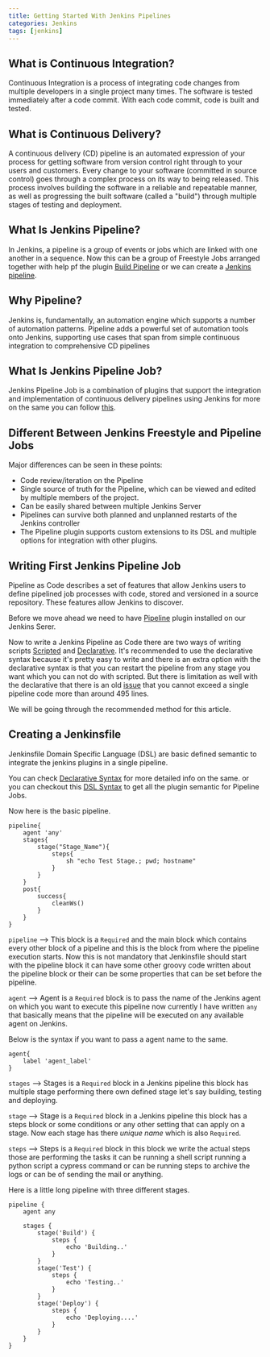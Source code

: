```yaml
---
title: Getting Started With Jenkins Pipelines
categories: Jenkins
tags: [jenkins]
---
```



## What is Continuous Integration?
Continuous Integration is a process of integrating code changes from multiple developers in a single project many times. The software is tested immediately after a code commit. With each code commit, code is built and tested.


## What is Continuous Delivery?
A continuous delivery (CD) pipeline is an automated expression of your process for getting software from version control right through to your users and customers. Every change to your software (committed in source control) goes through a complex process on its way to being released. This process involves building the software in a reliable and repeatable manner, as well as progressing the built software (called a "build") through multiple stages of testing and deployment.


## What Is Jenkins Pipeline?

In Jenkins, a pipeline is a group of events or jobs which are linked with one another in a sequence.
Now this can be a group of Freestyle Jobs arranged together with help pf the plugin [Build Pipeline](https://plugins.jenkins.io/build-pipeline-plugin/) or we can create a [Jenkins pipeline](#what-is-jenkins-pipeline-Job).


## Why Pipeline?

Jenkins is, fundamentally, an automation engine which supports a number of automation patterns. Pipeline adds a powerful set of automation tools onto Jenkins, supporting use cases that span from simple continuous integration to comprehensive CD pipelines


## What Is Jenkins Pipeline Job?

Jenkins Pipeline Job is a combination of plugins that support the integration and implementation of continuous delivery pipelines using Jenkins for more on the same you can follow [this](https://www.jenkins.io/doc/book/pipeline).


## Different Between Jenkins Freestyle and Pipeline Jobs

Major differences can be seen in these points:
 
 * Code review/iteration on the Pipeline
 * Single source of truth for the Pipeline, which can be viewed and edited by multiple members of the project.
 * Can be easily shared between multiple Jenkins Server
 * Pipelines can survive both planned and unplanned restarts of the Jenkins controller
 * The Pipeline plugin supports custom extensions to its DSL and multiple options for integration with other plugins.


## Writing First Jenkins Pipeline Job

Pipeline as Code describes a set of features that allow Jenkins users to define pipelined job processes with code, stored and versioned in a source repository. These features allow Jenkins to discover.

Before we move ahead we need to have [Pipeline](https://plugins.jenkins.io/workflow-aggregator/) plugin installed on our Jenkins Serer.

Now to write a Jenkins Pipeline as Code there are two ways of writing scripts [Scripted](https://www.jenkins.io/doc/book/pipeline/syntax/#scripted-pipeline) and [Declarative](https://www.jenkins.io/doc/book/pipeline/syntax/#declarative-pipeline). It's recommended to use the declarative syntax because it's pretty easy to write and there is an extra option with the declarative syntax is that you can restart the pipeline from any stage you want which you can not do with scripted. 
But there is limitation as well with the declarative that there is an old [issue](https://issues.jenkins.io/browse/JENKINS-37984) that you cannot exceed a single pipeline code more than around 495 lines.

We will be going through the recommended method for this article.


## Creating a Jenkinsfile

Jenkinsfile Domain Specific  Language (DSL) are basic defined semantic to integrate the jenkins plugins in a single pipeline.

You can check [Declarative Syntax](https://www.jenkins.io/doc/book/pipeline/syntax/#declarative-pipeline) for more detailed info on the same.
or you can checkout this [DSL Syntax](https://jenkinsci.github.io/job-dsl-plugin) to get all the plugin semantic for Pipeline Jobs.


Now here is the basic pipeline.

```
pipeline{
    agent 'any'
    stages{
        stage("Stage_Name"){
            steps{
                sh "echo Test Stage.; pwd; hostname"
            }
        }
    }
    post{
        success{
            cleanWs()
        }
    }
}
```

`pipeline` --> This block is a `Required` and the main block which contains every other block of a pipeline and this is the block from where the pipeline execution starts.
Now this is not mandatory that Jenkinsfile should start with the pipeline block it can have some other groovy code written about the pipeline block or their can be some properties that can be set before the pipeline.


`agent` --> Agent is a `Required` block is to pass the name of the Jenkins agent on which you want to execute this pipeline now currently I have written `any` that basically means that the pipeline will be executed on any available agent on Jenkins.


Below is the syntax if you want to pass a agent name to the same.

```
agent{
    label 'agent_label'
}
```


`stages` --> Stages is a `Required` block in a Jenkins pipeline this block has multiple stage performing there own defined stage let's say building, testing and deploying.


`stage` --> Stage is a `Required` block in a Jenkins pipeline this block has a steps block or some conditions or any other setting that can apply on a stage.
Now each stage has there *unique name* which is also `Required`.


`steps` --> Steps is a `Required` block in this block we write the actual steps those are performing the tasks it can be running a shell script running a python script a cypress command or can be running steps to archive the logs or can be of sending the mail or anything.


Here is a little long pipeline with three different stages.

```
pipeline {
    agent any

    stages {
        stage('Build') {
            steps {
                echo 'Building..'
            }
        }
        stage('Test') {
            steps {
                echo 'Testing..'
            }
        }
        stage('Deploy') {
            steps {
                echo 'Deploying....'
            }
        }
    }
}
```
